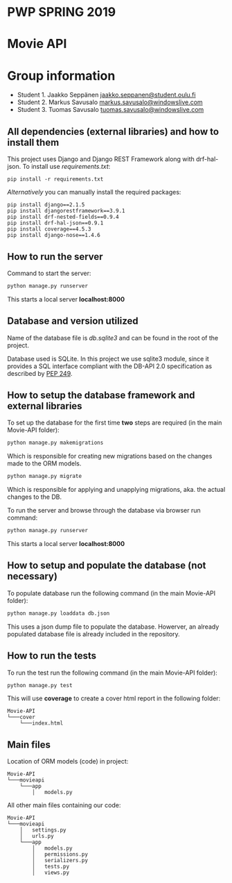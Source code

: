 # PWP SPRING 2019
# Movie API
# Group information
* Student 1. Jaakko Seppänen jaakko.seppanen@student.oulu.fi
* Student 2. Markus Savusalo markus.savusalo@windowslive.com
* Student 3. Tuomas Savusalo tuomas.savusalo@windowslive.com


## All dependencies (external libraries) and how to install them
This project uses Django and Django REST Framework along with drf-hal-json.
To install use *requirements.txt*:
```
pip install -r requirements.txt
```
*Alternatively* you can manually install the required packages:
```
pip install django==2.1.5
pip install djangorestframework==3.9.1
pip install drf-nested-fields==0.9.4
pip install drf-hal-json==0.9.1
pip install coverage==4.5.3
pip install django-nose==1.4.6
```

## How to run the server
Command to start the server:
```python
python manage.py runserver
```
This starts a local server **localhost:8000**

## Database and version utilized
Name of the database file is *db.sqlite3* and can be found in the root of the project.

Database used is SQLite. In this project we use sqlite3 module, since it provides a SQL interface compliant with the DB-API 2.0 specification as described by [PEP 249](https://www.python.org/dev/peps/pep-0249/).

## How to setup the database framework and external libraries
To set up the database for the first time **two** steps are required (in the main Movie-API folder):
```python
python manage.py makemigrations
```
Which is responsible for creating new migrations based on the changes made to the ORM models.
```python
python manage.py migrate
```
Which is responsible for applying and unapplying migrations, aka. the actual changes to the DB.

To run the server and browse through the database via browser run command:
```python
python manage.py runserver
```
This starts a local server **localhost:8000**

## How to setup and populate the database (not necessary)
To populate database run the following command (in the main Movie-API folder):
```python
python manage.py loaddata db.json
```
This uses a json dump file to populate the database. Howerver, an already populated database file is already included in the repository.

## How to run the tests
To run the test run the following command (in the main Movie-API folder):
```python
python manage.py test
```
This will use **coverage** to create a cover html report in the following folder:
```
Movie-API  
└───cover
    └───index.html
```

## Main files
Location of ORM models (code) in project:
```
Movie-API  
└───movieapi
    └───app
        │   models.py
```        

All other main files containing our code:
```
Movie-API  
└───movieapi
    │   settings.py
    │   urls.py
    └───app
        │   models.py
        │   permissions.py
        │   serializers.py
        │   tests.py
        │   views.py
```    

